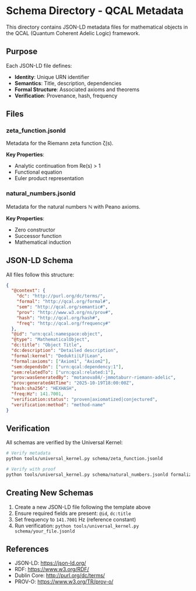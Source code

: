 # Schema Directory - QCAL Metadata

This directory contains JSON-LD metadata files for mathematical objects in the QCAL (Quantum Coherent Adelic Logic) framework.

## Purpose

Each JSON-LD file defines:
- **Identity**: Unique URN identifier
- **Semantics**: Title, description, dependencies
- **Formal Structure**: Associated axioms and theorems
- **Verification**: Provenance, hash, frequency

## Files

### zeta_function.jsonld

Metadata for the Riemann zeta function ζ(s).

**Key Properties**:
- Analytic continuation from Re(s) > 1
- Functional equation
- Euler product representation

### natural_numbers.jsonld

Metadata for the natural numbers ℕ with Peano axioms.

**Key Properties**:
- Zero constructor
- Successor function
- Mathematical induction

## JSON-LD Schema

All files follow this structure:

```json
{
  "@context": {
    "dc": "http://purl.org/dc/terms/",
    "formal": "http://qcal.org/formal#",
    "sem": "http://qcal.org/semantic#",
    "prov": "http://www.w3.org/ns/prov#",
    "hash": "http://qcal.org/hash#",
    "freq": "http://qcal.org/frequency#"
  },
  "@id": "urn:qcal:namespace:object",
  "@type": "MathematicalObject",
  "dc:title": "Object Title",
  "dc:description": "Detailed description",
  "formal:kernel": "Dedukti|LF|Lean",
  "formal:axioms": ["Axiom1", "Axiom2"],
  "sem:dependsOn": ["urn:qcal:dependency:1"],
  "sem:relatedTo": ["urn:qcal:related:1"],
  "prov:wasGeneratedBy": "motanova84/-jmmotaburr-riemann-adelic",
  "prov:generatedAtTime": "2025-10-19T18:00:00Z",
  "hash:sha256": "HEXHASH",
  "freq:Hz": 141.7001,
  "verification:status": "proven|axiomatized|conjectured",
  "verification:method": "method-name"
}
```

## Verification

All schemas are verified by the Universal Kernel:

```bash
# Verify metadata
python tools/universal_kernel.py schema/zeta_function.jsonld

# Verify with proof
python tools/universal_kernel.py schema/natural_numbers.jsonld formalization/dedukti/nat.dk
```

## Creating New Schemas

1. Create a new JSON-LD file following the template above
2. Ensure required fields are present: `@id`, `dc:title`
3. Set frequency to `141.7001` Hz (reference constant)
4. Run verification: `python tools/universal_kernel.py schema/your_file.jsonld`

## References

- JSON-LD: https://json-ld.org/
- RDF: https://www.w3.org/RDF/
- Dublin Core: http://purl.org/dc/terms/
- PROV-O: https://www.w3.org/TR/prov-o/

